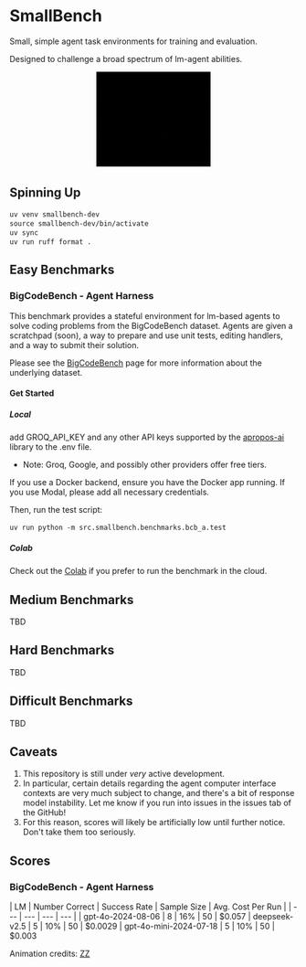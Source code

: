 # SmallBench

Small, simple agent task environments for training and evaluation.

Designed to challenge a broad spectrum of lm-agent abilities.

<p align="middle">
  <img src="https://raw.githubusercontent.com/JoshuaPurtell/SmallBench/main/assets/data_science_small.gif" width="200" />
</p>

## Spinning Up
```
uv venv smallbench-dev
source smallbench-dev/bin/activate
uv sync
uv run ruff format .
```

## Easy Benchmarks

### BigCodeBench - Agent Harness

This benchmark provides a stateful environment for lm-based agents to solve coding problems from the BigCodeBench dataset. Agents are given a scratchpad (soon), a way to prepare and use unit tests, editing handlers, and a way to submit their solution.

Please see the [BigCodeBench](https://bigcode-bench.github.io) page for more information about the underlying dataset.

#### Get Started

##### Local
add GROQ_API_KEY and any other API keys supported by the [apropos-ai](https://github.com/JoshuaPurtell/Apropos) library to the .env file.
- Note: Groq, Google, and possibly other providers offer free tiers.

If you use a Docker backend, ensure you have the Docker app running. If you use Modal, please add all necessary credentials.

Then, run the test script:
```
uv run python -m src.smallbench.benchmarks.bcb_a.test
```

##### Colab
Check out the [Colab](https://drive.google.com/file/d/1bPMrS2IhWffeeWWIGAISHzktbJUsAmpX/view?usp=sharing) if you prefer to run the benchmark in the cloud.


## Medium Benchmarks
TBD

## Hard Benchmarks
TBD

## Difficult Benchmarks
TBD

## Caveats
1. This repository is still under *very* active development.
2. In particular, certain details regarding the agent computer interface contexts are very much subject to change, and there's a bit of response model instability. Let me know if you run into issues in the issues tab of the GitHub!
3. For this reason, scores will likely be artificially low until further notice. Don't take them too seriously.

## Scores

### BigCodeBench - Agent Harness
| LM | Number Correct | Success Rate | Sample Size | Avg. Cost Per Run |
| --- | --- | --- | --- |
| gpt-4o-2024-08-06 | 8 | 16% | 50 | $0.057
| deepseek-v2.5 | 5 | 10% | 50 | $0.0029
| gpt-4o-mini-2024-07-18 | 5 | 10% | 50 | $0.003

Animation credits: [ZZ](https://x.com/mikezangus)
